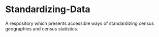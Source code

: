 # Standardizing-Data
A respository which presents accessible ways of standardizing census geographies and census statistics.
